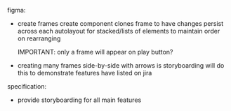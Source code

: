 <!-- SPDX-License-Identifier: zlib-acknowledgement -->
figma:
  - create frames
    create component clones frame to have changes persist across each 
    autolayout for stacked/lists of elements to maintain order on rearranging

    IMPORTANT: only a frame will appear on play button?

  - creating many frames side-by-side with arrows is storyboarding
    will do this to demonstrate features have listed on jira

specification:
  - provide storyboarding for all main features
